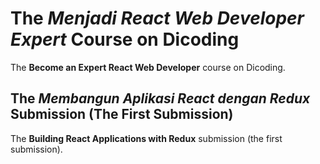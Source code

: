 # The _Menjadi React Web Developer Expert_ Course on Dicoding

The **Become an Expert React Web Developer** course on Dicoding.

## The _Membangun Aplikasi React dengan Redux_ Submission (The First Submission)

The **Building React Applications with Redux** submission (the first submission).
